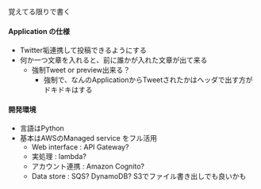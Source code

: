 覚えてる限りで書く
#### Application の仕様
* Twitter垢連携して投稿できるようにする
* 何か一つ文章を入れると、前に誰かが入れた文章が出て来る
  * 強制Tweet or preview出来る？
    * 強制で、なんのApplicationからTweetされたかはヘッダで出す方がドキドキはする

#### 開発環境 
* 言語はPython
* 基本はAWSのManaged service をフル活用
  * Web interface : API Gateway?
  * 実処理 : lambda?
  * アカウント連携 : Amazon Cognito?
  * Data store : SQS? DynamoDB? S3でファイル書き出しでも良いかも
